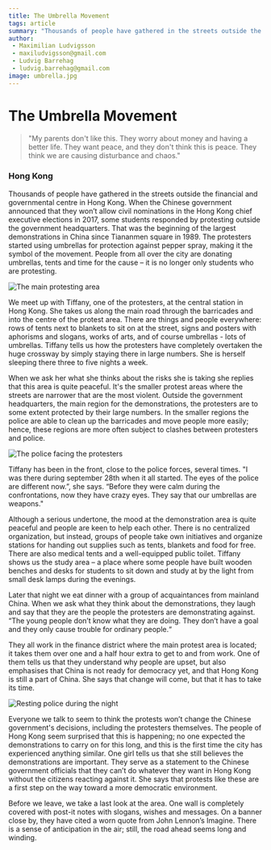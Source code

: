 ```yaml
--- 
title: The Umbrella Movement
tags: article
summary: "Thousands of people have gathered in the streets outside the financial and governmental centre in Hong Kong. When the Chinese government announced that they won’t allow civil nominations in the Hong Kong chief executive elections in 2017, some students responded by protesting outside the government headquarters. That was the beginning of the largest demonstrations in China since Tiananmen square in 1989. The protesters started using umbrellas for protection against pepper spray, making it the symbol of the movement. People from all over the city are donating umbrellas, tents and time for the cause – it is no longer only students who are protesting."
author: 
 - Maximilian Ludvigsson
 - maxiludvigsson@gmail.com
 - Ludvig Barrehag
 - ludvig.barrehag@gmail.com
image: umbrella.jpg
---
```


# The Umbrella Movement


>"My parents don't like this. They worry about money and having a better life. They want peace, and they don't think this is peace. They think we are causing disturbance and chaos."


### Hong Kong

Thousands of people have gathered in the streets outside the financial and governmental centre in Hong Kong. When the Chinese government announced that they won’t allow civil nominations in the Hong Kong chief executive elections in 2017, some students responded by protesting outside the government headquarters. That was the beginning of the largest demonstrations in China since Tiananmen square in 1989. The protesters started using umbrellas for protection against pepper spray, making it the symbol of the movement. People from all over the city are donating umbrellas, tents and time for the cause – it is no longer only students who are protesting.

![The main protesting area](umbrella-movement/MG_0748.jpg)



We meet up with Tiffany, one of the protesters, at the central station in Hong Kong. She takes us along the main road through the barricades and into the centre of the protest area. There are things and people everywhere: rows of tents next to blankets to sit on at the street, signs and posters with aphorisms and slogans, works of arts, and of course umbrellas - lots of umbrellas. Tiffany tells us how the protesters have completely overtaken the huge crossway by simply staying there in large numbers. She is herself sleeping there three to five nights a week.

When we ask her what she thinks about the risks she is taking she replies that this area is quite peaceful. It's the smaller protest areas where the streets are narrower that are the most violent. Outside the government headquarters, the main region for the demonstrations, the protesters are to some extent protected by their large numbers. In the smaller regions the police are able to clean up the barricades and move people more easily; hence, these regions are more often subject to clashes between protesters and police. 

![The police facing the protesters](umbrella-movement/MG_0646.jpg)

Tiffany has been in the front, close to the police forces, several times. "I was there during september 28th when it all started. The eyes of the police are different now.”, she says.  “Before they were calm during the confrontations, now they have crazy eyes. They say that our umbrellas are weapons."

Although a serious undertone, the mood at the demonstration area is quite peaceful and people are keen to help each other. There is no centralized organization, but instead, groups of people take own initiatives and organize stations for handing out supplies such as tents, blankets and food for free. There are also medical tents and a well-equipped public toilet. Tiffany shows us the study area – a place where some people have built wooden benches and desks for students to sit down and study at by the light from small desk lamps during the evenings. 

Later that night we eat dinner with a group of acquaintances from mainland China. When we ask what they think about the demonstrations, they laugh and say that they are the people the protesters are demonstrating against. “The young people don’t know what they are doing. They don’t have a goal and they only cause trouble for ordinary people.“

They all work in the finance district where the main protest area is located; it takes them over one and a half hour extra to get to and from work. One of them tells us that they understand why people are upset, but also emphasises that China is not ready for democracy yet, and that Hong Kong is still a part of China. She says that change will come, but that it has to take its time. 

![Resting police during the night](umbrella-movement/MG_0570.jpg)

Everyone we talk to seem to think the protests won’t change the Chinese government's decisions, including the protesters themselves. The people of Hong Kong seem surprised that this is happening; no one expected the demonstrations to carry on for this long, and this is the first time the city has experienced anything similar. One girl tells us that she still believes the demonstrations are important. They serve as a statement to the Chinese government officials that they can’t do whatever they want in Hong Kong without the citizens reacting against it. She says that protests like these are a first step on the way toward a more democratic environment. 

Before we leave, we take a last look at the area. One wall is completely covered with post-it notes with slogans, wishes and messages. On a banner close by, they have cited a worn quote from John Lennon’s Imagine. There is a sense of anticipation in the air; still, the road ahead seems long and winding.